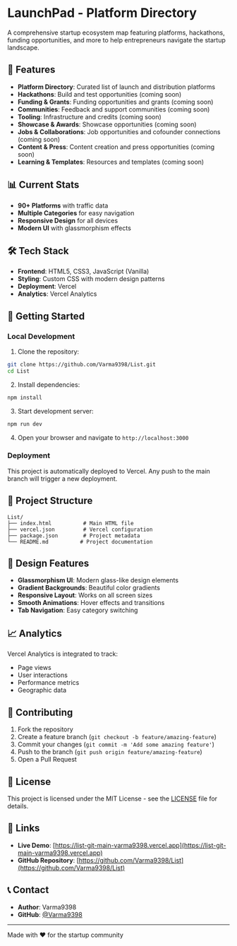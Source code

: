 # LaunchPad - Platform Directory

A comprehensive startup ecosystem map featuring platforms, hackathons, funding opportunities, and more to help entrepreneurs navigate the startup landscape.

## 🚀 Features

- **Platform Directory**: Curated list of launch and distribution platforms
- **Hackathons**: Build and test opportunities (coming soon)
- **Funding & Grants**: Funding opportunities and grants (coming soon)
- **Communities**: Feedback and support communities (coming soon)
- **Tooling**: Infrastructure and credits (coming soon)
- **Showcase & Awards**: Showcase opportunities (coming soon)
- **Jobs & Collaborations**: Job opportunities and cofounder connections (coming soon)
- **Content & Press**: Content creation and press opportunities (coming soon)
- **Learning & Templates**: Resources and templates (coming soon)

## 📊 Current Stats

- **90+ Platforms** with traffic data
- **Multiple Categories** for easy navigation
- **Responsive Design** for all devices
- **Modern UI** with glassmorphism effects

## 🛠️ Tech Stack

- **Frontend**: HTML5, CSS3, JavaScript (Vanilla)
- **Styling**: Custom CSS with modern design patterns
- **Deployment**: Vercel
- **Analytics**: Vercel Analytics

## 🚀 Getting Started

### Local Development

1. Clone the repository:
```bash
git clone https://github.com/Varma9398/List.git
cd List
```

2. Install dependencies:
```bash
npm install
```

3. Start development server:
```bash
npm run dev
```

4. Open your browser and navigate to `http://localhost:3000`

### Deployment

This project is automatically deployed to Vercel. Any push to the main branch will trigger a new deployment.

## 📁 Project Structure

```
List/
├── index.html          # Main HTML file
├── vercel.json         # Vercel configuration
├── package.json        # Project metadata
└── README.md          # Project documentation
```

## 🎨 Design Features

- **Glassmorphism UI**: Modern glass-like design elements
- **Gradient Backgrounds**: Beautiful color gradients
- **Responsive Layout**: Works on all screen sizes
- **Smooth Animations**: Hover effects and transitions
- **Tab Navigation**: Easy category switching

## 📈 Analytics

Vercel Analytics is integrated to track:
- Page views
- User interactions
- Performance metrics
- Geographic data

## 🤝 Contributing

1. Fork the repository
2. Create a feature branch (`git checkout -b feature/amazing-feature`)
3. Commit your changes (`git commit -m 'Add some amazing feature'`)
4. Push to the branch (`git push origin feature/amazing-feature`)
5. Open a Pull Request

## 📝 License

This project is licensed under the MIT License - see the [LICENSE](LICENSE) file for details.

## 🔗 Links

- **Live Demo**: [https://list-git-main-varma9398.vercel.app](https://list-git-main-varma9398.vercel.app)
- **GitHub Repository**: [https://github.com/Varma9398/List](https://github.com/Varma9398/List)

## 📞 Contact

- **Author**: Varma9398
- **GitHub**: [@Varma9398](https://github.com/Varma9398)

---

Made with ❤️ for the startup community
